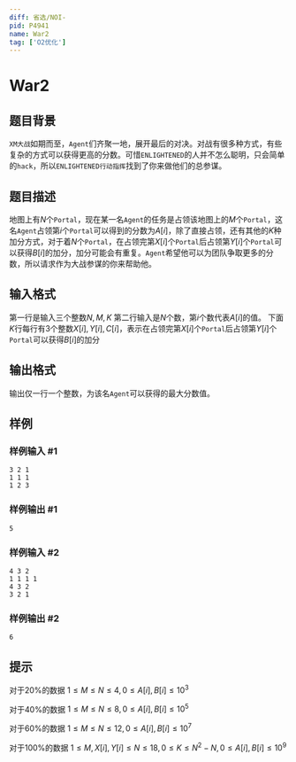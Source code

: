 ```yaml
---
diff: 省选/NOI-
pid: P4941
name: War2
tag: ['O2优化']
---
```

# War2
## 题目背景

`XM大战`如期而至，`Agent`们齐聚一地，展开最后的对决。对战有很多种方式，有些复杂的方式可以获得更高的分数。可惜`ENLIGHTENED`的人并不怎么聪明，只会简单的`hack`，所以`ENLIGHTENED行动指挥`找到了你来做他们的总参谋。
## 题目描述

地图上有$N$个`Portal`，现在某一名`Agent`的任务是占领该地图上的$M$个`Portal`，这名`Agent`占领第$i$个`Portal`可以得到的分数为$A[i]$，除了直接占领，还有其他的$K$种加分方式，对于着$N$个`Portal`，在占领完第$X[i]$个`Portal`后占领第$Y[i]$个`Portal`可以获得$B[i]$的加分，加分可能会有重复。`Agent`希望他可以为团队争取更多的分数，所以请求作为大战参谋的你来帮助他。
## 输入格式

第一行是输入三个整数$N,M,K$
第二行输入是$N$个数，第$i$个数代表$A[i]$的值。
下面$K$行每行有3个整数$X[i],Y[i],C[i]$，表示在占领完第$X[i]$个`Portal`后占领第$Y[i]$个`Portal`可以获得$B[i]$的加分
## 输出格式

输出仅一行一个整数，为该名`Agent`可以获得的最大分数值。
## 样例

### 样例输入 #1
```
3 2 1
1 1 1
1 2 3
```
### 样例输出 #1
```
5
```
### 样例输入 #2
```
4 3 2
1 1 1 1
4 3 2
3 2 1
```
### 样例输出 #2
```
6
```
## 提示

对于$20\%$的数据 $1 \leq M \leq N \leq 4,0 \leq A[i],B[i] \leq 10^3$

对于$40\%$的数据 $1 \leq M \leq N \leq 8,0 \leq A[i],B[i] \leq 10^5$

对于$60\%$的数据 $1 \leq M \leq N \leq 12,0 \leq A[i],B[i] \leq 10^7$

对于$100\%$的数据 $1 \leq M,X[i],Y[i] \leq N \leq 18,0 \leq K \leq N^2−N,0 \leq A[i],B[i] \leq 10^9$
